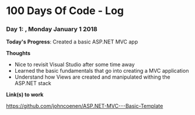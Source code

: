 # 100 Days Of Code - Log

### Day 1: , Monday January 1 2018

**Today's Progress**: 
  Created a basic ASP.NET MVC app
  
**Thoughts** 
  - Nice to revisit Visual Studio after some time away
  - Learned the basic fundamentals that go into creating a MVC application
  - Understand how Views are created and manipulated withing the ASP.NET stack
  
**Link(s) to work**

https://github.com/johncoenen/ASP.NET-MVC---Basic-Template
